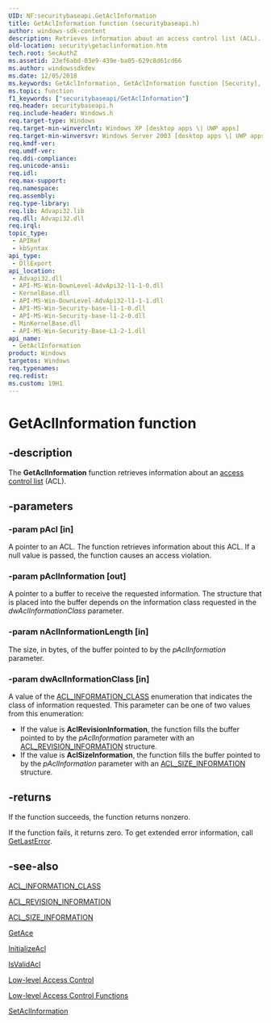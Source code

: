```yaml
---
UID: NF:securitybaseapi.GetAclInformation
title: GetAclInformation function (securitybaseapi.h)
author: windows-sdk-content
description: Retrieves information about an access control list (ACL).
old-location: security\getaclinformation.htm
tech.root: SecAuthZ
ms.assetid: 23ef6abd-03e9-439e-ba05-629c8d61cd66
ms.author: windowssdkdev
ms.date: 12/05/2018
ms.keywords: GetAclInformation, GetAclInformation function [Security], _win32_getaclinformation, security.getaclinformation, securitybaseapi/GetAclInformation
ms.topic: function
f1_keywords: ["securitybaseapi/GetAclInformation"]
req.header: securitybaseapi.h
req.include-header: Windows.h
req.target-type: Windows
req.target-min-winverclnt: Windows XP [desktop apps \| UWP apps]
req.target-min-winversvr: Windows Server 2003 [desktop apps \| UWP apps]
req.kmdf-ver: 
req.umdf-ver: 
req.ddi-compliance: 
req.unicode-ansi: 
req.idl: 
req.max-support: 
req.namespace: 
req.assembly: 
req.type-library: 
req.lib: Advapi32.lib
req.dll: Advapi32.dll
req.irql: 
topic_type:
 - APIRef
 - kbSyntax
api_type:
 - DllExport
api_location:
 - Advapi32.dll
 - API-MS-Win-DownLevel-AdvApi32-l1-1-0.dll
 - KernelBase.dll
 - API-MS-Win-DownLevel-AdvApi32-l1-1-1.dll
 - API-MS-Win-Security-base-l1-1-0.dll
 - API-MS-Win-Security-base-l1-2-0.dll
 - MinKernelBase.dll
 - API-MS-Win-Security-Base-L1-2-1.dll
api_name:
 - GetAclInformation
product: Windows
targetos: Windows
req.typenames: 
req.redist: 
ms.custom: 19H1
---
```


# GetAclInformation function


## -description


The <b>GetAclInformation</b> function retrieves information about an <a href="https://docs.microsoft.com/windows/desktop/SecGloss/a-gly">access control list</a> (ACL).


## -parameters




### -param pAcl [in]

A pointer to an 
ACL. The function retrieves information about this ACL. If a null value is passed, the function causes an access violation.


### -param pAclInformation [out]

A pointer to a buffer to receive the requested information. The structure that is placed into the buffer depends on the information class requested in the <i>dwAclInformationClass</i> parameter.


### -param nAclInformationLength [in]

The size, in bytes, of the buffer pointed to by the <i>pAclInformation</i> parameter.


### -param dwAclInformationClass [in]

A value of the 
<a href="https://docs.microsoft.com/windows/desktop/api/winnt/ne-winnt-_acl_information_class">ACL_INFORMATION_CLASS</a> enumeration that indicates the class of information requested. This parameter can be one of two values from this enumeration:

<ul>
<li>If the value is <b>AclRevisionInformation</b>, the function fills the buffer pointed to by the <i>pAclInformation</i> parameter with an 
<a href="https://docs.microsoft.com/windows/desktop/api/winnt/ns-winnt-_acl_revision_information">ACL_REVISION_INFORMATION</a> structure.</li>
<li>If the value is <b>AclSizeInformation</b>, the function fills the buffer pointed to by the <i>pAclInformation</i> parameter with an 
<a href="https://docs.microsoft.com/windows/desktop/api/winnt/ns-winnt-_acl_size_information">ACL_SIZE_INFORMATION</a> structure.</li>
</ul>

## -returns



If the function succeeds, the function returns nonzero.
      

If the function fails, it returns zero. To get extended error information, call 
<a href="https://docs.microsoft.com/windows/desktop/api/errhandlingapi/nf-errhandlingapi-getlasterror">GetLastError</a>.




## -see-also




<a href="https://docs.microsoft.com/windows/desktop/api/winnt/ne-winnt-_acl_information_class">ACL_INFORMATION_CLASS</a>



<a href="https://docs.microsoft.com/windows/desktop/api/winnt/ns-winnt-_acl_revision_information">ACL_REVISION_INFORMATION</a>



<a href="https://docs.microsoft.com/windows/desktop/api/winnt/ns-winnt-_acl_size_information">ACL_SIZE_INFORMATION</a>



<a href="https://docs.microsoft.com/windows/desktop/api/securitybaseapi/nf-securitybaseapi-getace">GetAce</a>



<a href="https://docs.microsoft.com/windows/desktop/api/securitybaseapi/nf-securitybaseapi-initializeacl">InitializeAcl</a>



<a href="https://docs.microsoft.com/windows/desktop/api/securitybaseapi/nf-securitybaseapi-isvalidacl">IsValidAcl</a>



<a href="https://docs.microsoft.com/windows/desktop/SecAuthZ/low-level-access-control">Low-level Access Control</a>



<a href="https://docs.microsoft.com/windows/desktop/SecAuthZ/authorization-functions">Low-level Access Control Functions</a>



<a href="https://docs.microsoft.com/windows/desktop/api/securitybaseapi/nf-securitybaseapi-setaclinformation">SetAclInformation</a>
 

 

